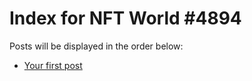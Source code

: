 # Index for NFT World #4894
Posts will be displayed in the order below:

- [Your first post](./001-first.md)

